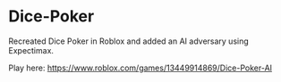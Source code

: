 # Dice-Poker
Recreated Dice Poker in Roblox and added an AI adversary using Expectimax.

Play here: https://www.roblox.com/games/13449914869/Dice-Poker-AI
